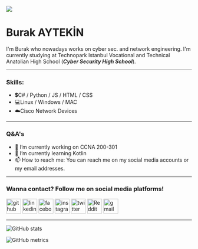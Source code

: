 ![](https://pbs.twimg.com/profile_banners/1107366245266083841/1678910790/1500x500)
# Burak AYTEKİN

I'm Burak who nowadays works on cyber sec. and network engineering. I'm currently studying at Technopark Istanbul Vocational and Technical Anatolian High School (***Cyber Security High School***).

---

### **Skills:** 
- 💲C# / Python / JS / HTML / CSS 
- 💻Linux / Windows / MAC
- ☁️Cisco Network Devices

---
### Q&A's
- 🔭 I’m currently working on CCNA 200-301 
- 🌱 I’m currently learning Kotlin 
- 📫 How to reach me: You can reach me on my social media accounts or my email addresses. 

---
### **Wanna contact?** Follow me on social media platforms!

[<img src='https://cdn.jsdelivr.net/npm/simple-icons@3.0.1/icons/github.svg' alt='github' height='40'>](https://github.com/BAYTEK1N)  [<img src='https://cdn.jsdelivr.net/npm/simple-icons@3.0.1/icons/linkedin.svg' alt='linkedin' height='40'>](https://www.linkedin.com/in/burak-aytekin-0b54a4206//)  [<img src='https://cdn.jsdelivr.net/npm/simple-icons@3.0.1/icons/facebook.svg' alt='facebook' height='40'>](https://www.facebook.com/profile.php?id=100009370865113)  [<img src='https://cdn.jsdelivr.net/npm/simple-icons@3.0.1/icons/instagram.svg' alt='instagram' height='40'>](https://www.instagram.com/baytekin_12//)  [<img src='https://cdn.jsdelivr.net/npm/simple-icons@3.0.1/icons/twitter.svg' alt='twitter' height='40'>](https://twitter.com/Burak12aytekin)  [<img src='https://cdn.jsdelivr.net/npm/simple-icons@3.0.1/icons/reddit.svg' alt='Reddit' height='40'>](https://www.reddit.com/user/Baytek1n)  [<img src='https://cdn.jsdelivr.net/npm/simple-icons@3.0.1/icons/gmail.svg' alt='gmail' height='40'>](burakfarukaytekin06@gmail.com)  

---

![GitHub stats](https://github-readme-stats.vercel.app/api?username=BAYTEK1N&show_icons=true)  

![GitHub metrics](https://metrics.lecoq.io/BAYTEK1N)  
